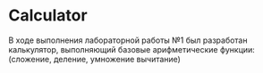 # <h1>Calculator</h1>
<div>В ходе выполнения лабораторной работы №1 был разработан калькулятор, выполняющий базовые арифметические функции: (сложение, деление, умножение вычитание)</div>
